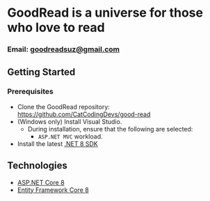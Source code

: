 # GoodRead is a universe for those who love to read
### Email: goodreadsuz@gmail.com

## Getting Started

### Prerequisites

- Clone the GoodRead repository: https://github.com/CatCodingDevs/good-read
- (Windows only) Install Visual Studio.
  - During installation, ensure that the following are selected:
    - `ASP.NET MVC` workload.
- Install the latest [.NET 8 SDK](https://github.com/dotnet/installer#installers-and-binaries)

## Technologies
* [ASP.NET Core 8](https://docs.microsoft.com/en-us/aspnet/core/introduction-to-aspnet-core)
* [Entity Framework Core 8](https://docs.microsoft.com/en-us/ef/core/)
